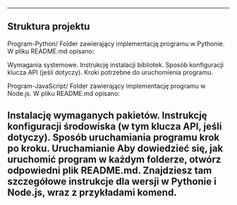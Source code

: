 -----------------------------------------------------------------------------------------------------------------------------------------------------------------------------------------------
Struktura projektu
-----------------------------------------------------------------------------------------------------------------------------------------------------------------------------------------------
Program-Python/
Folder zawierający implementację programu w Pythonie.
W pliku README.md opisano:

Wymagania systemowe.
Instrukcję instalacji bibliotek.
Sposób konfiguracji klucza API (jeśli dotyczy).
Kroki potrzebne do uruchomienia programu.

Program-JavaScript/
Folder zawierający implementację programu w Node.js.
W pliku README.md opisano:

Instalację wymaganych pakietów.
Instrukcję konfiguracji środowiska (w tym klucza API, jeśli dotyczy).
Sposób uruchamiania programu krok po kroku.
Uruchamianie
Aby dowiedzieć się, jak uruchomić program w każdym folderze, otwórz odpowiedni plik README.md. Znajdziesz tam szczegółowe instrukcje dla wersji w Pythonie i Node.js, wraz z przykładami komend.
-----------------------------------------------------------------------------------------------------------------------------------------------------------------------------------------------
